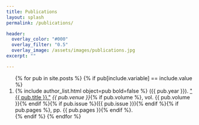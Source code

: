 ```yaml
---
title: Publications
layout: splash
permalink: /publications/

header:
  overlay_color: "#000"
  overlay_filter: "0.5"
  overlay_image: /assets/images/publications.jpg
excerpt: ""

---
```

<ol>
  <!-- Print the accepted manuscripts -->
  {% for pub in site.posts %}
    {% if pub[include.variable] == include.value %}
      <li>
        {% include author_list.html object=pub bold=false %}
        ({{ pub.year }}).
        <a href="{{ pub.url | relative_url  }}">"{{ pub.title }}."</a>
        <i>{{ pub.venue }}</i>{% if pub.volume %}, vol. {{ pub.volume }}{% endif %}{% if pub.issue %}({{ pub.issue }}){% endif %}{% if pub.pages %}, pp. {{ pub.pages }}{% endif %}.
      </li>
    {% endif %}
  {% endfor %}
</ol>
